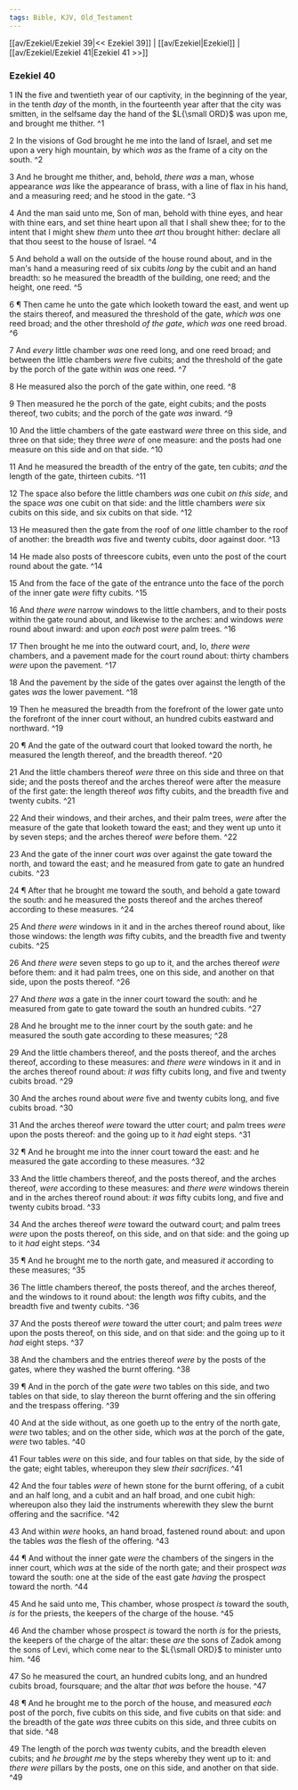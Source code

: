 ```yaml
---
tags: Bible, KJV, Old_Testament
---
```


[[av/Ezekiel/Ezekiel 39|<< Ezekiel 39]] | [[av/Ezekiel|Ezekiel]] | [[av/Ezekiel/Ezekiel 41|Ezekiel 41 >>]]

### Ezekiel 40

1 IN the five and twentieth year of our captivity, in the beginning of the year, in the tenth _day_ of the month, in the fourteenth year after that the city was smitten, in the selfsame day the hand of the $L{\small ORD}$ was upon me, and brought me thither. ^1

2 In the visions of God brought he me into the land of Israel, and set me upon a very high mountain, by which _was_ as the frame of a city on the south. ^2

3 And he brought me thither, and, behold, _there_ _was_ a man, whose appearance _was_ like the appearance of brass, with a line of flax in his hand, and a measuring reed; and he stood in the gate. ^3

4 And the man said unto me, Son of man, behold with thine eyes, and hear with thine ears, and set thine heart upon all that I shall shew thee; for to the intent that I might shew _them_ unto thee _art_ thou brought hither: declare all that thou seest to the house of Israel. ^4

5 And behold a wall on the outside of the house round about, and in the man's hand a measuring reed of six cubits _long_ by the cubit and an hand breadth: so he measured the breadth of the building, one reed; and the height, one reed. ^5

6 ¶ Then came he unto the gate which looketh toward the east, and went up the stairs thereof, and measured the threshold of the gate, _which_ _was_ one reed broad; and the other threshold _of_ _the_ _gate_, _which_ _was_ one reed broad. ^6

7 And _every_ little chamber _was_ one reed long, and one reed broad; and between the little chambers _were_ five cubits; and the threshold of the gate by the porch of the gate within _was_ one reed. ^7

8 He measured also the porch of the gate within, one reed. ^8

9 Then measured he the porch of the gate, eight cubits; and the posts thereof, two cubits; and the porch of the gate _was_ inward. ^9

10 And the little chambers of the gate eastward _were_ three on this side, and three on that side; they three _were_ of one measure: and the posts had one measure on this side and on that side. ^10

11 And he measured the breadth of the entry of the gate, ten cubits; _and_ the length of the gate, thirteen cubits. ^11

12 The space also before the little chambers _was_ one cubit _on_ _this_ _side_, and the space _was_ one cubit on that side: and the little chambers _were_ six cubits on this side, and six cubits on that side. ^12

13 He measured then the gate from the roof of _one_ little chamber to the roof of another: the breadth _was_ five and twenty cubits, door against door. ^13

14 He made also posts of threescore cubits, even unto the post of the court round about the gate. ^14

15 And from the face of the gate of the entrance unto the face of the porch of the inner gate _were_ fifty cubits. ^15

16 And _there_ _were_ narrow windows to the little chambers, and to their posts within the gate round about, and likewise to the arches: and windows _were_ round about inward: and upon _each_ post _were_ palm trees. ^16

17 Then brought he me into the outward court, and, lo, _there_ _were_ chambers, and a pavement made for the court round about: thirty chambers _were_ upon the pavement. ^17

18 And the pavement by the side of the gates over against the length of the gates _was_ the lower pavement. ^18

19 Then he measured the breadth from the forefront of the lower gate unto the forefront of the inner court without, an hundred cubits eastward and northward. ^19

20 ¶ And the gate of the outward court that looked toward the north, he measured the length thereof, and the breadth thereof. ^20

21 And the little chambers thereof _were_ three on this side and three on that side; and the posts thereof and the arches thereof were after the measure of the first gate: the length thereof _was_ fifty cubits, and the breadth five and twenty cubits. ^21

22 And their windows, and their arches, and their palm trees, _were_ after the measure of the gate that looketh toward the east; and they went up unto it by seven steps; and the arches thereof _were_ before them. ^22

23 And the gate of the inner court _was_ over against the gate toward the north, and toward the east; and he measured from gate to gate an hundred cubits. ^23

24 ¶ After that he brought me toward the south, and behold a gate toward the south: and he measured the posts thereof and the arches thereof according to these measures. ^24

25 And _there_ _were_ windows in it and in the arches thereof round about, like those windows: the length _was_ fifty cubits, and the breadth five and twenty cubits. ^25

26 And _there_ _were_ seven steps to go up to it, and the arches thereof _were_ before them: and it had palm trees, one on this side, and another on that side, upon the posts thereof. ^26

27 And _there_ _was_ a gate in the inner court toward the south: and he measured from gate to gate toward the south an hundred cubits. ^27

28 And he brought me to the inner court by the south gate: and he measured the south gate according to these measures; ^28

29 And the little chambers thereof, and the posts thereof, and the arches thereof, according to these measures: and _there_ _were_ windows in it and in the arches thereof round about: _it_ _was_ fifty cubits long, and five and twenty cubits broad. ^29

30 And the arches round about _were_ five and twenty cubits long, and five cubits broad. ^30

31 And the arches thereof _were_ toward the utter court; and palm trees _were_ upon the posts thereof: and the going up to it _had_ eight steps. ^31

32 ¶ And he brought me into the inner court toward the east: and he measured the gate according to these measures. ^32

33 And the little chambers thereof, and the posts thereof, and the arches thereof, _were_ according to these measures: and _there_ _were_ windows therein and in the arches thereof round about: _it_ _was_ fifty cubits long, and five and twenty cubits broad. ^33

34 And the arches thereof _were_ toward the outward court; and palm trees _were_ upon the posts thereof, on this side, and on that side: and the going up to it _had_ eight steps. ^34

35 ¶ And he brought me to the north gate, and measured _it_ according to these measures; ^35

36 The little chambers thereof, the posts thereof, and the arches thereof, and the windows to it round about: the length _was_ fifty cubits, and the breadth five and twenty cubits. ^36

37 And the posts thereof _were_ toward the utter court; and palm trees _were_ upon the posts thereof, on this side, and on that side: and the going up to it _had_ eight steps. ^37

38 And the chambers and the entries thereof _were_ by the posts of the gates, where they washed the burnt offering. ^38

39 ¶ And in the porch of the gate _were_ two tables on this side, and two tables on that side, to slay thereon the burnt offering and the sin offering and the trespass offering. ^39

40 And at the side without, as one goeth up to the entry of the north gate, _were_ two tables; and on the other side, which _was_ at the porch of the gate, _were_ two tables. ^40

41 Four tables _were_ on this side, and four tables on that side, by the side of the gate; eight tables, whereupon they slew _their_ _sacrifices_. ^41

42 And the four tables _were_ of hewn stone for the burnt offering, of a cubit and an half long, and a cubit and an half broad, and one cubit high: whereupon also they laid the instruments wherewith they slew the burnt offering and the sacrifice. ^42

43 And within _were_ hooks, an hand broad, fastened round about: and upon the tables _was_ the flesh of the offering. ^43

44 ¶ And without the inner gate _were_ the chambers of the singers in the inner court, which _was_ at the side of the north gate; and their prospect _was_ toward the south: one at the side of the east gate _having_ the prospect toward the north. ^44

45 And he said unto me, This chamber, whose prospect _is_ toward the south, _is_ for the priests, the keepers of the charge of the house. ^45

46 And the chamber whose prospect _is_ toward the north _is_ for the priests, the keepers of the charge of the altar: these _are_ the sons of Zadok among the sons of Levi, which come near to the $L{\small ORD}$ to minister unto him. ^46

47 So he measured the court, an hundred cubits long, and an hundred cubits broad, foursquare; and the altar _that_ _was_ before the house. ^47

48 ¶ And he brought me to the porch of the house, and measured _each_ post of the porch, five cubits on this side, and five cubits on that side: and the breadth of the gate _was_ three cubits on this side, and three cubits on that side. ^48

49 The length of the porch _was_ twenty cubits, and the breadth eleven cubits; and _he_ _brought_ _me_ by the steps whereby they went up to it: and _there_ _were_ pillars by the posts, one on this side, and another on that side. ^49
